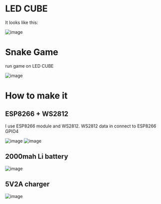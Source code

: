 # LED CUBE

It looks like this:

![image](https://github.com/MrYangzhi/LED_CUBE/blob/master/image/image1.jpg)

# Snake Game

run game on LED CUBE


![image](https://github.com/MrYangzhi/LED_CUBE/blob/master/image/snake.gif)



# How to make it

## ESP8266 + WS2812
I use ESP8266 module and WS2812.
WS2812 data in connect to ESP8266 GPIO4

![image](https://github.com/MrYangzhi/LED_CUBE/blob/master/image/esp8266.jpg)
![image](https://github.com/MrYangzhi/LED_CUBE/blob/master/image/ws2812.jpg)

## 2000mah Li battery

![image](https://github.com/MrYangzhi/LED_CUBE/blob/master/image/battery.jpg)

## 5V2A charger
![image](https://github.com/MrYangzhi/LED_CUBE/blob/master/image/charger.jpg)




